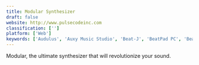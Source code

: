 ```yaml
---
title: Modular Synthesizer
draft: false 
website: http://www.pulsecodeinc.com
classification: ['']
platform: ['Web']
keywords: ['Audulus', 'Auxy Music Studio', 'Beat-J', 'BeatPad PC', 'Beatonal', 'Boom 3D', 'Jasuto', 'Laplace Resonator Synthesizer', 'NodeBeat', 'Orphion', 'ReSlice', 'Sampulator', 'Splice Beat Maker', 'Surge Synthesizer', 'bleep box', 'cassini', 'iMaschine', 'iMini Synthesizer', 'iProphet Synthesizer', 'iSEM Synthesizer', 'keezy']
---
```

Modular, the ultimate synthesizer that will revolutionize your sound.
